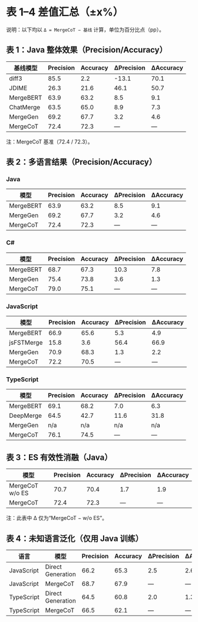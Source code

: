 # 表 1–4 差值汇总（±x%）

说明：以下均以 `Δ = MergeCoT − 基线` 计算，单位为百分比点（pp）。

## 表 1：Java 整体效果（Precision/Accuracy）

| 基线模型    | Precision | Accuracy | ΔPrecision | ΔAccuracy |
|-------------|-----------|----------|------------|-----------|
| diff3       | 85.5      | 2.2      | -13.1      | 70.1      |
| JDIME       | 26.3      | 21.6     | 46.1       | 50.7      |
| MergeBERT   | 63.9      | 63.2     | 8.5        | 9.1       |
| ChatMerge   | 63.5      | 65.0     | 8.9        | 7.3       |
| MergeGen    | 69.2      | 67.7     | 3.2        | 4.6       |
| MergeCoT    | 72.4      | 72.3     | —          | —         |

注：MergeCoT 基准（72.4 / 72.3）。

## 表 2：多语言结果（Precision/Accuracy）

### Java

| 模型       | Precision | Accuracy | ΔPrecision | ΔAccuracy |
|------------|-----------|----------|------------|-----------|
| MergeBERT  | 63.9      | 63.2     | 8.5        | 9.1       |
| MergeGen   | 69.2      | 67.7     | 3.2        | 4.6       |
| MergeCoT   | 72.4      | 72.3     | —          | —         |

### C#

| 模型       | Precision | Accuracy | ΔPrecision | ΔAccuracy |
|------------|-----------|----------|------------|-----------|
| MergeBERT  | 68.7      | 67.3     | 10.3       | 7.8       |
| MergeGen   | 75.4      | 73.8     | 3.6        | 1.3       |
| MergeCoT   | 79.0      | 75.1     | —          | —         |

### JavaScript

| 模型        | Precision | Accuracy | ΔPrecision | ΔAccuracy |
|-------------|-----------|----------|------------|-----------|
| MergeBERT   | 66.9      | 65.6     | 5.3        | 4.9       |
| jsFSTMerge  | 15.8      | 3.6      | 56.4       | 66.9      |
| MergeGen    | 70.9      | 68.3     | 1.3        | 2.2       |
| MergeCoT    | 72.2      | 70.5     | —          | —         |

### TypeScript

| 模型       | Precision | Accuracy | ΔPrecision | ΔAccuracy |
|------------|-----------|----------|------------|-----------|
| MergeBERT  | 69.1      | 68.2     | 7.0        | 6.3       |
| DeepMerge  | 64.5      | 42.7     | 11.6       | 31.8      |
| MergeGen   | n/a       | n/a      | n/a        | n/a       |
| MergeCoT   | 76.1      | 74.5     | —          | —         |

## 表 3：ES 有效性消融（Java）

| 模型            | Precision | Accuracy | ΔPrecision | ΔAccuracy |
|-----------------|-----------|----------|------------|-----------|
| MergeCoT w/o ES | 70.7      | 70.4     | 1.7        | 1.9       |
| MergeCoT        | 72.4      | 72.3     | —          | —         |

注：此表中 Δ 仅为“MergeCoT − w/o ES”。

## 表 4：未知语言泛化（仅用 Java 训练）

| 语言        | 模型             | Precision | Accuracy | ΔPrecision | ΔAccuracy |
|-------------|------------------|-----------|----------|------------|-----------|
| JavaScript  | Direct Generation| 66.2      | 65.3     | 2.5        | 2.6       |
| JavaScript  | MergeCoT         | 68.7      | 67.9     | —          | —         |
| TypeScript  | Direct Generation| 64.5      | 60.8     | 2.0        | 1.3       |
| TypeScript  | MergeCoT         | 66.5      | 62.1     | —          | —         |

